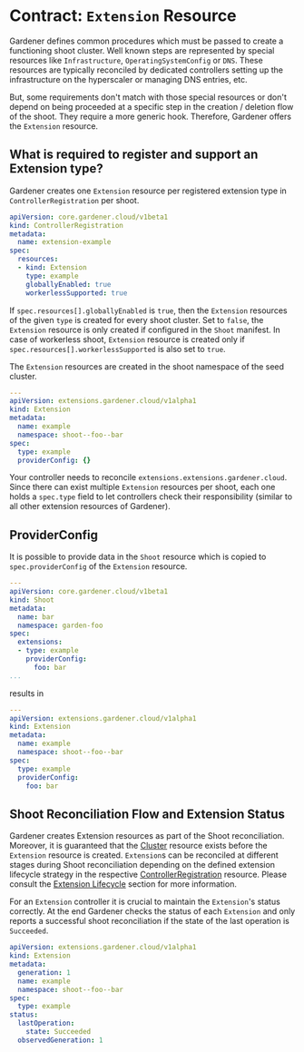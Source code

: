 # Contract: `Extension` Resource

Gardener defines common procedures which must be passed to create a functioning shoot cluster. Well known steps are represented by special resources like `Infrastructure`, `OperatingSystemConfig` or `DNS`. These resources are typically reconciled by dedicated controllers setting up the infrastructure on the hyperscaler or managing DNS entries, etc.

But, some requirements don't match with those special resources or don't depend on being proceeded at a specific step in the creation / deletion flow of the shoot. They require a more generic hook. Therefore, Gardener offers the `Extension` resource.

## What is required to register and support an Extension type?

Gardener creates one `Extension` resource per registered extension type in `ControllerRegistration` per shoot.

```yaml
apiVersion: core.gardener.cloud/v1beta1
kind: ControllerRegistration
metadata:
  name: extension-example
spec:
  resources:
  - kind: Extension
    type: example
    globallyEnabled: true
    workerlessSupported: true
```

If `spec.resources[].globallyEnabled` is `true`, then the `Extension` resources of the given `type` is created for every shoot cluster. Set to `false`, the `Extension` resource is only created if configured in the `Shoot` manifest. In case of workerless shoot, `Extension` resource is created only if `spec.resources[].workerlessSupported` is also set to `true`.

The `Extension` resources are created in the shoot namespace of the seed cluster.

```yaml
---
apiVersion: extensions.gardener.cloud/v1alpha1
kind: Extension
metadata:
  name: example
  namespace: shoot--foo--bar
spec:
  type: example
  providerConfig: {}
```

Your controller needs to reconcile `extensions.extensions.gardener.cloud`. Since there can exist multiple `Extension` resources per shoot, each one holds a `spec.type` field to let controllers check their responsibility (similar to all other extension resources of Gardener).

## ProviderConfig

It is possible to provide data in the `Shoot` resource which is copied to `spec.providerConfig` of the `Extension` resource.

```yaml
---
apiVersion: core.gardener.cloud/v1beta1
kind: Shoot
metadata:
  name: bar
  namespace: garden-foo
spec:
  extensions:
  - type: example
    providerConfig:
      foo: bar
...
```

results in

```yaml
---
apiVersion: extensions.gardener.cloud/v1alpha1
kind: Extension
metadata:
  name: example
  namespace: shoot--foo--bar
spec:
  type: example
  providerConfig:
    foo: bar
```

## Shoot Reconciliation Flow and Extension Status

Gardener creates Extension resources as part of the Shoot reconciliation. Moreover, it is guaranteed that the [Cluster](cluster.md) resource exists before the `Extension` resource is created. `Extension`s can be reconciled at different stages during Shoot reconciliation depending on the defined extension lifecycle strategy in the respective [ControllerRegistration](controllerregistration.md) resource. Please consult the [Extension Lifecycle](controllerregistration.md#extension-lifecycle) section for more information.

For an `Extension` controller it is crucial to maintain the `Extension`'s status correctly. At the end Gardener checks the status of each `Extension` and only reports a successful shoot reconciliation if the state of the last operation is `Succeeded`.

```yaml
apiVersion: extensions.gardener.cloud/v1alpha1
kind: Extension
metadata:
  generation: 1
  name: example
  namespace: shoot--foo--bar
spec:
  type: example
status:
  lastOperation:
    state: Succeeded
  observedGeneration: 1
```
